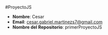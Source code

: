 #ProyectoJS

- **Nombre**: Cesar
- **Email**: cesar.gabriel.martinezs7@gmail.com
- **Nombre del Repositorio**: primerProyectoJS
